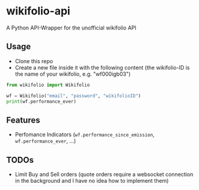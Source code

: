 # wikifolio-api
A Python API-Wrapper for the unofficial wikifolio API

## Usage
- Clone this repo
- Create a new file inside it with the following content (the wikifolio-ID is the name of your wikifolio, e.g. "wf000igb03")

```python
from wikifolio import Wikifolio

wf = Wikifolio("email", "password", "wikifolioID")
print(wf.performance_ever)
```

## Features
- Perfomance Indicators (`wf.performance_since_emission`, `wf.performance_ever`, ...)

## TODOs
- Limit Buy and Sell orders (quote orders require a websocket connection in the background and I have no idea how to implement them)

